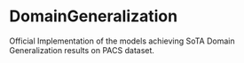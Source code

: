 # DomainGeneralization
Official Implementation of the models achieving SoTA Domain Generalization results on PACS dataset.
